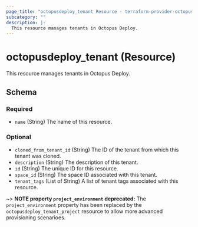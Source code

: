 ```yaml
---
page_title: "octopusdeploy_tenant Resource - terraform-provider-octopusdeploy"
subcategory: ""
description: |-
  This resource manages tenants in Octopus Deploy.
---
```


# octopusdeploy_tenant (Resource)

This resource manages tenants in Octopus Deploy.

<!-- schema generated by tfplugindocs -->
## Schema

### Required

- `name` (String) The name of this resource.

### Optional

- `cloned_from_tenant_id` (String) The ID of the tenant from which this tenant was cloned.
- `description` (String) The description of this tenant.
- `id` (String) The unique ID for this resource.
- `space_id` (String) The space ID associated with this tenant.
- `tenant_tags` (List of String) A list of tenant tags associated with this resource.

~> **NOTE property `project_environment` deprecated:** The `project_environment` property has been replaced by the `octopusdeploy_tenant_project` resource to allow more advanced provisioning scenarioes. 